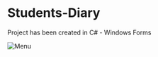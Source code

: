 # Students-Diary
Project has been created in C# - Windows Forms

![Menu](https://github.com/JakubSencio/Students-Diary/assets/116436495/dbc63805-713d-40b1-8d2e-efadf44138ea)
